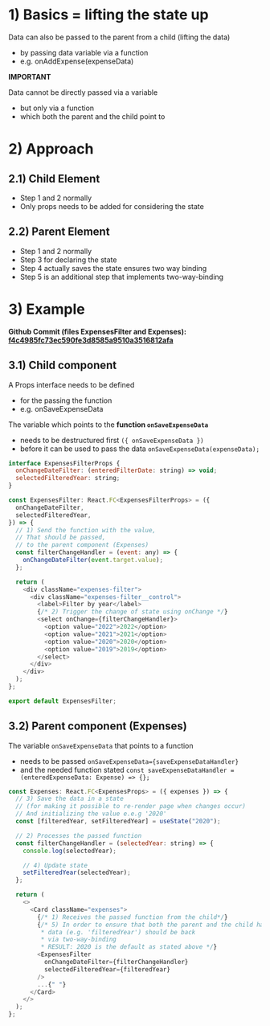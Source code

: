 # 1) Basics = lifting the state up

Data can also be passed to the parent from a child (lifting the data)

- by passing data variable via a function
- e.g. onAddExpense(expenseData)

**IMPORTANT**

Data cannot be directly passed via a variable

- but only via a function
- which both the parent and the child point to

# 2) Approach

## 2.1) Child Element

- Step 1 and 2 normally
- Only props needs to be added for considering the state

## 2.2) Parent Element

- Step 1 and 2 normally
- Step 3 for declaring the state
- Step 4 actually saves the state ensures two way binding
- Step 5 is an additional step that implements two-way-binding

# 3) Example

**Github Commit (files ExpensesFilter and Expenses): [f4c4985fc73ec590fe3d8585a9510a3516812afa](https://github.com/johannesstroebele91/React-Library/commit/f4c4985fc73ec590fe3d8585a9510a3516812afa)**

## 3.1) Child component

A Props interface needs to be defined

- for the passing the function
- e.g. onSaveExpenseData

The variable which points to the **function `onSaveExpenseData`**

- needs to be destructured first `({ onSaveExpenseData })`
- before it can be used to pass the data `onSaveExpenseData(expenseData);`

```javascript
interface ExpensesFilterProps {
  onChangeDateFilter: (enteredFilterDate: string) => void;
  selectedFilteredYear: string;
}

const ExpensesFilter: React.FC<ExpensesFilterProps> = ({
  onChangeDateFilter,
  selectedFilteredYear,
}) => {
  // 1) Send the function with the value,
  // That should be passed,
  // to the parent component (Expenses)
  const filterChangeHandler = (event: any) => {
    onChangeDateFilter(event.target.value);
  };

  return (
    <div className="expenses-filter">
      <div className="expenses-filter__control">
        <label>Filter by year</label>
        {/* 2) Trigger the change of state using onChange */}
        <select onChange={filterChangeHandler}>
          <option value="2022">2022</option>
          <option value="2021">2021</option>
          <option value="2020">2020</option>
          <option value="2019">2019</option>
        </select>
      </div>
    </div>
  );
};

export default ExpensesFilter;
```

## 3.2) Parent component (Expenses)

The variable `onSaveExpenseData` that points to a function

- needs to be passed `onSaveExpenseData={saveExpenseDataHandler}`
- and the needed function stated `const saveExpenseDataHandler = (enteredExpenseData: Expense) => {};`

```javascript
const Expenses: React.FC<ExpensesProps> = ({ expenses }) => {
  // 3) Save the data in a state
  // (for making it possible to re-render page when changes occur)
  // And initializing the value e.e.g '2020'
  const [filteredYear, setFilteredYear] = useState("2020");

  // 2) Processes the passed function
  const filterChangeHandler = (selectedYear: string) => {
    console.log(selectedYear);

    // 4) Update state
    setFilteredYear(selectedYear);
  };

  return (
    <>
      <Card className="expenses">
        {/* 1) Receives the passed function from the child*/}
        {/* 5) In order to ensure that both the parent and the child have the same data
         * data (e.g. 'filteredYear') should be back
         * via two-way-binding
         * RESULT: 2020 is the default as stated above */}
        <ExpensesFilter
          onChangeDateFilter={filterChangeHandler}
          selectedFilteredYear={filteredYear}
        />
        ...{" "}
      </Card>
    </>
  );
};
```
